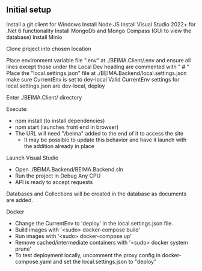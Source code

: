 
## Initial setup

Install a git client for Windows
Install Node JS
Install Visual Studio 2022+ for .Net 6 functionality
Install MongoDb and Mongo Compass (GUI to view the database)
Install Minio

Clone project into chosen location

Place environment variable file ".env" at ./BEIMA.Client/.env and ensure all lines except those under the Local Dev heading are commented with " # "
Place the "local.settings.json" file at ./BEIMA.Backend/local.settings.json make sure CurrentEnv is set to dev-local
Valid CurrentEnv settings for local.settings.json are dev-local, deploy

Enter ./BEIMA.Client/ directory

Execute:
* npm install (to install dependencies)
* npm start (launches front end in browser)
* The URL will need "/beima" added to the end of it to access the site
  * It may be possible to update this behavior and have it launch with the addition already in place

Launch Visual Studio
* Open ./BEIMA.Backend/BEIMA.Backend.sln
* Run the project in Debug Any CPU
* API is ready to accept requests

Databases and Collections will be created in the database as documents are added.


Docker
* Change the CurrentEnv to 'deploy' in the local.settings.json file.
* Build images with '&lt;sudo&gt; docker-compose build'
* Run images with '&lt;sudo&gt; docker-compose up'
* Remove cached/intermediate containers with '&lt;sudo&gt; docker system prune'
* To test deployment locally, uncomment the proxy config in docker-compose.yaml and set the local.settings.json to "deploy"
